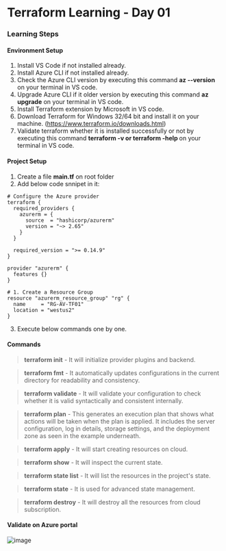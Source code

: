 # Terraform Learning - Day 01

### Learning Steps

#### Environment Setup
1. Install VS Code if not installed already.
2. Install Azure CLI if not installed already.
3. Check the Azure CLI version by executing this command <b>az --version</b> on your terminal in VS code.
4. Upgrade Azure CLI if it older version by executing this command <b>az upgrade</b> on your terminal in VS code.
5. Install Terraform extension by Microsoft in VS code.
6. Download Terraform for Windows 32/64 bit and install it on your machine. (https://www.terraform.io/downloads.html)
7. Validate terraform whether it is installed successfully or not by executing this command <b> terraform -v or terraform -help </b> on your terminal in VS code.

#### Project Setup
1. Create a file <b>main.tf</b> on root folder
2. Add below code snnipet in it:

```
# Configure the Azure provider
terraform {
  required_providers {
    azurerm = {
      source  = "hashicorp/azurerm"
      version = "~> 2.65"
    }
  }

  required_version = ">= 0.14.9"
}

provider "azurerm" {
  features {}
}

# 1. Create a Resource Group
resource "azurerm_resource_group" "rg" {
  name     = "RG-AV-TF01"  
  location = "westus2"  
}

```

3. Execute below commands one by one.

#### Commands
> <b>terraform init</b> - It will initialize provider plugins and backend.

> <b>terraform fmt</b> - It automatically updates configurations in the current directory for readability and consistency.

> <b>terraform validate</b> - It will validate your configuration to check whether it is valid syntactically and consistent internally.

> <b>terraform plan</b> - This generates an execution plan that shows what actions will be taken when the plan is applied. It includes the server configuration, log in details, storage settings, and the deployment zone as seen in the example underneath.

> <b>terraform apply</b> - It will start creating resources on cloud.

> <b>terraform show</b> - It will inspect the current state.

> <b>terraform state list</b> - It will list the resources in the project's state.

> <b>terraform state</b> - It is used for advanced state management.

> <b>terraform destroy</b> - It will destroy all the resources from cloud subscription.

#### Validate on Azure portal
![image](https://user-images.githubusercontent.com/84455469/130459762-b3db998d-387d-4c48-aceb-08fbf41123d8.png)



